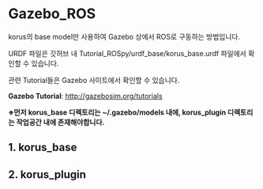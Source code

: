 # Gazebo_ROS

korus의 base model만 사용하여 Gazebo 상에서 ROS로 구동하는 방법입니다.

URDF 파일은 깃허브 내 Tutorial_ROSpy/urdf_base/korus_base.urdf 파일에서 확인할 수 있습니다.

관련 Tutorial들은 Gazebo 사이트에서 확인할 수 있습니다.

**Gazebo Tutorial**: http://gazebosim.org/tutorials

**※먼저 korus_base 디렉토리는 ~/.gazebo/models 내에, korus_plugin 디렉토리는 작업공간 내에 존재해야합니다.**

## 1. korus_base

## 2. korus_plugin
